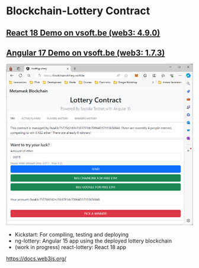 # Blockchain-Lottery Contract

## [React 18 Demo on vsoft.be (web3: 4.9.0)][REACT-BlockchainLottery]

## [Angular 17 Demo on vsoft.be (web3: 1.7.3)][NG-BlockchainLottery]

![BlockChain-Lottery](img/lottery.png)

- Kickstart: For compiling, testing and deploying
- ng-lottery: Angular 15 app using the deployed lottery blockchain
- (work in progress) react-lottery: React 18 app

<https://docs.web3js.org/>

[NG-BlockchainLottery]: https://blockchain-lottery.vsoft.be/
[REACT-BlockchainLottery]: https://bc-react-lottery.vsoft.be/

